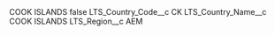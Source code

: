 <?xml version="1.0" encoding="UTF-8"?>
<CustomMetadata xmlns="http://soap.sforce.com/2006/04/metadata" xmlns:xsi="http://www.w3.org/2001/XMLSchema-instance" xmlns:xsd="http://www.w3.org/2001/XMLSchema">
    <label>COOK ISLANDS</label>
    <protected>false</protected>
    <values>
        <field>LTS_Country_Code__c</field>
        <value xsi:type="xsd:string">CK</value>
    </values>
    <values>
        <field>LTS_Country_Name__c</field>
        <value xsi:type="xsd:string">COOK ISLANDS</value>
    </values>
    <values>
        <field>LTS_Region__c</field>
        <value xsi:type="xsd:string">AEM</value>
    </values>
</CustomMetadata>
